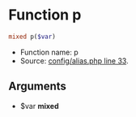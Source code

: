 Function p
===========================





```php
mixed p($var)
```

* Function name: p
* Source: [config/alias.php line 33](https://github.com/PrestaShop/PrestaShop/blob/1.5.0.5/config/alias.php#L33).

Arguments
---------

* $var **mixed**

